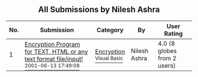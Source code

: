 ﻿<div align="center">

## All Submissions by Nilesh Ashra

</div>

No.  | Submission | Category | By   | User Rating
---- | ---------- | -------- | ---- | -----------
1 | [Encryption Program for TEXT, HTML or any text format file/input\!<br /><sup>2001-06-13 17:49:08</sup>](https://github.com/Planet-Source-Code/nilesh-ashra-encryption-program-for-text-html-or-any-text-format-file-input__1-24057) | [Encryption<br /><sup>Visual Basic</sup>](../ByCategory/encryption__1-48.md) | Nilesh Ashra | 4.0 (8 globes from 2 users)
